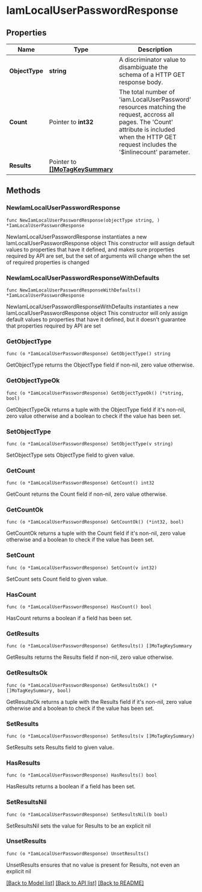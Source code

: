 # IamLocalUserPasswordResponse

## Properties

Name | Type | Description | Notes
------------ | ------------- | ------------- | -------------
**ObjectType** | **string** | A discriminator value to disambiguate the schema of a HTTP GET response body. | 
**Count** | Pointer to **int32** | The total number of &#39;iam.LocalUserPassword&#39; resources matching the request, accross all pages. The &#39;Count&#39; attribute is included when the HTTP GET request includes the &#39;$inlinecount&#39; parameter. | [optional] 
**Results** | Pointer to [**[]MoTagKeySummary**](MoTagKeySummary.md) |  | [optional] 

## Methods

### NewIamLocalUserPasswordResponse

`func NewIamLocalUserPasswordResponse(objectType string, ) *IamLocalUserPasswordResponse`

NewIamLocalUserPasswordResponse instantiates a new IamLocalUserPasswordResponse object
This constructor will assign default values to properties that have it defined,
and makes sure properties required by API are set, but the set of arguments
will change when the set of required properties is changed

### NewIamLocalUserPasswordResponseWithDefaults

`func NewIamLocalUserPasswordResponseWithDefaults() *IamLocalUserPasswordResponse`

NewIamLocalUserPasswordResponseWithDefaults instantiates a new IamLocalUserPasswordResponse object
This constructor will only assign default values to properties that have it defined,
but it doesn't guarantee that properties required by API are set

### GetObjectType

`func (o *IamLocalUserPasswordResponse) GetObjectType() string`

GetObjectType returns the ObjectType field if non-nil, zero value otherwise.

### GetObjectTypeOk

`func (o *IamLocalUserPasswordResponse) GetObjectTypeOk() (*string, bool)`

GetObjectTypeOk returns a tuple with the ObjectType field if it's non-nil, zero value otherwise
and a boolean to check if the value has been set.

### SetObjectType

`func (o *IamLocalUserPasswordResponse) SetObjectType(v string)`

SetObjectType sets ObjectType field to given value.


### GetCount

`func (o *IamLocalUserPasswordResponse) GetCount() int32`

GetCount returns the Count field if non-nil, zero value otherwise.

### GetCountOk

`func (o *IamLocalUserPasswordResponse) GetCountOk() (*int32, bool)`

GetCountOk returns a tuple with the Count field if it's non-nil, zero value otherwise
and a boolean to check if the value has been set.

### SetCount

`func (o *IamLocalUserPasswordResponse) SetCount(v int32)`

SetCount sets Count field to given value.

### HasCount

`func (o *IamLocalUserPasswordResponse) HasCount() bool`

HasCount returns a boolean if a field has been set.

### GetResults

`func (o *IamLocalUserPasswordResponse) GetResults() []MoTagKeySummary`

GetResults returns the Results field if non-nil, zero value otherwise.

### GetResultsOk

`func (o *IamLocalUserPasswordResponse) GetResultsOk() (*[]MoTagKeySummary, bool)`

GetResultsOk returns a tuple with the Results field if it's non-nil, zero value otherwise
and a boolean to check if the value has been set.

### SetResults

`func (o *IamLocalUserPasswordResponse) SetResults(v []MoTagKeySummary)`

SetResults sets Results field to given value.

### HasResults

`func (o *IamLocalUserPasswordResponse) HasResults() bool`

HasResults returns a boolean if a field has been set.

### SetResultsNil

`func (o *IamLocalUserPasswordResponse) SetResultsNil(b bool)`

 SetResultsNil sets the value for Results to be an explicit nil

### UnsetResults
`func (o *IamLocalUserPasswordResponse) UnsetResults()`

UnsetResults ensures that no value is present for Results, not even an explicit nil

[[Back to Model list]](../README.md#documentation-for-models) [[Back to API list]](../README.md#documentation-for-api-endpoints) [[Back to README]](../README.md)


